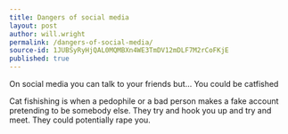 ```yaml
---
title: Dangers of social media
layout: post
author: will.wright
permalink: /dangers-of-social-media/
source-id: 1JUBSyRyHjQAL0MQMBXn4WE3TmDV12mDLF7M2rCoFKjE
published: true
---
```

On social media you can talk to your friends but… You could be catfished

Cat fishishing is when a pedophile or a bad person makes a fake account pretending to be somebody else. They try and hook you up and try and meet. They could potentially rape you.

